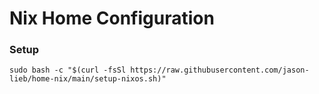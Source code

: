 # Nix Home Configuration

### Setup

```
sudo bash -c "$(curl -fsSl https://raw.githubusercontent.com/jason-lieb/home-nix/main/setup-nixos.sh)"
```
